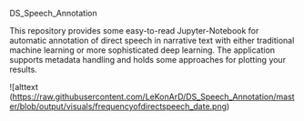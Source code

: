 DS_Speech_Annotation

This repository provides some easy-to-read Jupyter-Notebook for automatic
annotation of direct speech in narrative text with either traditional
machine learning or more sophisticated deep learning. The application
supports metadata handling and holds some approaches for plotting 
your results.



![alttext
(https://raw.githubusercontent.com/LeKonArD/DS_Speech_Annotation/master/blob/output/visuals/frequencyofdirectspeech_date.png)
